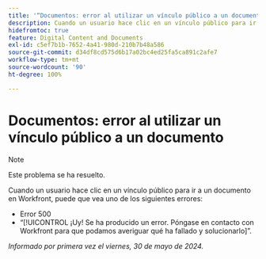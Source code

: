 ```yaml
---
title: '“Documentos: error al utilizar un vínculo público a un documento”'
description: Cuando un usuario hace clic en un vínculo público para ir a un documento en Workfront, puede que vea un error.
hidefromtoc: true
feature: Digital Content and Documents
exl-id: c5ef7b1b-7652-4a41-980d-210b7b48a586
source-git-commit: d34df8cd575d6b17a02bc4ed25fa5ca891c2afe7
workflow-type: tm+mt
source-wordcount: '90'
ht-degree: 100%

---
```


# Documentos: error al utilizar un vínculo público a un documento

>[!NOTE]
>
>Este problema se ha resuelto.

Cuando un usuario hace clic en un vínculo público para ir a un documento en Workfront, puede que vea uno de los siguientes errores:

* Error 500
* “[!UICONTROL ¡Uy! Se ha producido un error. Póngase en contacto con Workfront para que podamos averiguar qué ha fallado y solucionarlo]”.


_Informado por primera vez el viernes, 30 de mayo de 2024._
